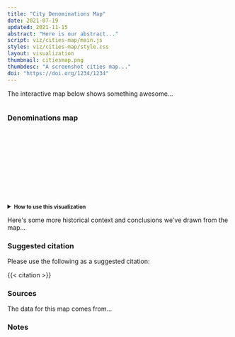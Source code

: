 ```yaml
---
title: "City Denominations Map"
date: 2021-07-19
updated: 2021-11-15
abstract: "Here is our abstract..."
script: viz/cities-map/main.js
styles: viz/cities-map/style.css
layout: visualization
thumbnail: citiesmap.png
thumbdesc: "A screenshot cities map..."
doi: "https://doi.org/1234/1234"
---
```


The interactive map below shows something awesome...

<div class="viz-block grid-x grid-padding-x">
  <div class="cell medium-12 xlarge-10 large-offset-1">
    <div class="row menu">
        <div class="columns small-12 medium-6">
            <div id="year-dropdown" class="filterSelection" name="year"></div>
        </div>
        <div class="columns small-12 medium-6">
            <div id="denomination-family-dropdown" class="filterSelection"></div>
        </div>
        <div class="columns small-12 medium-6">
            <div id="counts-dropdown" class="filterSelection"></div>
        </div>
      </div>
    <div class="row menu">
      <div id="denomination-dropdown" class="filterSelection"></div>
    </div>
  </div>
  <div class="cell medium-12 xlarge-10 large-offset-1">
    <h3>Denominations map</h3>
    <svg id="chrono-map" width="100%"></svg>
  </div>
  <div id="controls" class="cell medium-12 xlarge-10 large-offset-1">
    <div class="grid-x grid-padding-x">
      <div class="cell medium-6 xlarge-6">
        <p class="instructions">
         <details>
          <summary><strong><small>How to use this visualization</small></strong></summary>
          <p><small>Using data from the published records of the U.S. Census of Religious Bodies, this map shows the number of churches for a specific denomination, represented by a yellow circle, in major cities. The larger the circle, the more churches were located in that area. Users can hover over the circle to see more information, including the number of churches and total church membership. To change the year or denomination featured, users can use the drop down boxes located above the map to change the filters. The “Select a year” box allows users to choose between 1906, 1916, 1926, and 1936. The “Select a denomination family” box allows users to choose a specific denomination family to see what denominations are included, or the user can select “All” to see all the denominations in the map. The “Select a denomination” box allows the user to choose which denomination will be featured in the map. Click on a point to zoom into that region; click anywhere else to zoom back out.</small></p>
        </details> 
        </p>
      </div>
    </div>
  </div>
</div>

Here's some more historical context and conclusions we've drawn from the map...

### Suggested citation

Please use the following as a suggested citation:

{{< citation >}}

### Sources

The data for this map comes from...

### Notes

